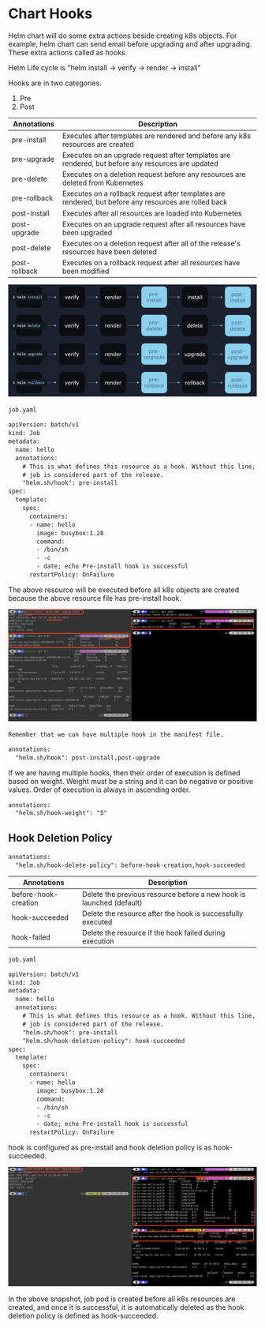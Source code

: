 # Chart Hooks

Helm chart will do some extra actions beside creating k8s objects.
For example, helm chart can send email before upgrading and after upgrading.
These extra actions called as hooks.

Helm Life cycle is "helm install -> verify -> render -> install"

Hooks are in two categories.
1. Pre
2. Post

| **Annotations** | **Description**                                                                                       |
|-----------------|-------------------------------------------------------------------------------------------------------|
| pre-install     | Executes after templates are rendered and before any k8s resources are created                        |
| pre-upgrade     | Executes on an upgrade request after templates are rendered, but before any resources are updated     |
| pre-delete      | Executes on a deletion request before any resources are deleted from Kubernetes                       |
| pre-rollback    | Executes on a rollback request after templates are rendered, but before any resources are rolled back |
| post-install    | Executes after all resources are loaded into Kubernetes                                               |
| post-upgrade    | Executes on an upgrade request after all resources have been upgraded                                 |
| post-delete     | Executes on a deletion request after all of the release's resources have been deleted                 |
| post-rollback   | Executes on a rollback request after all resources have been modified                                 |


![helm_59.png](../assets/helm_59.png)


`job.yaml`

```html
apiVersion: batch/v1
kind: Job
metadata:
  name: hello
  annotations:
    # This is what defines this resource as a hook. Without this line, the
    # job is considered part of the release.
    "helm.sh/hook": pre-install
spec:
  template:
    spec:
      containers:
      - name: hello
        image: busybox:1.28
        command: 
        - /bin/sh
        - -c
        - date; echo Pre-install hook is successful
      restartPolicy: OnFailure
```

The above resource will be executed before all k8s objects are created because the above resource file has pre-install hook.

![helm_60.png](../assets/helm_60.png)

`Remember that we can have multiple hook in the manifest file.` 
```html
annotations:
  "helm.sh/hook": post-install,post-upgrade
```
If we are having multiple hooks, then their order of execution is defined based on weight.
Weight must be a string and it can be negative or positive values.
Order of execution is always in ascending order.

```html
annotations:
  "helm.sh/hook-weight": "5"
```


## Hook Deletion Policy

```html
annotations:
  "helm.sh/hook-delete-policy": before-hook-creation,hook-succeeded
```

| **Annotations**      | **Description**                                                      |
|----------------------|----------------------------------------------------------------------|
| before-hook-creation | Delete the previous resource before a new hook is launched (default) |
| hook-succeeded       | Delete the resource after the hook is successfully executed          |
| hook-failed          | Delete the resource if the hook failed during execution              |



`job.yaml`

```html
apiVersion: batch/v1
kind: Job
metadata:
  name: hello
  annotations:
    # This is what defines this resource as a hook. Without this line, the
    # job is considered part of the release.
    "helm.sh/hook": pre-install
    "helm.sh/hook-deletion-policy": hook-succeeded
spec:
  template:
    spec:
      containers:
      - name: hello
        image: busybox:1.28
        command: 
        - /bin/sh
        - -c
        - date; echo Pre-install hook is successful
      restartPolicy: OnFailure
```

hook is configured as pre-install and hook deletion policy is as hook-succeeded. 

![helm_61.png](../assets/helm_61.png)

In the above snapshot,
job pod is created before all k8s resources are created, and once it is successful,
it is automatically deleted as the hook deletion policy is defined as hook-succeeded.





